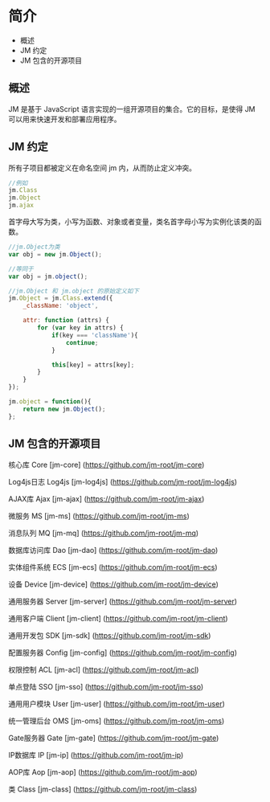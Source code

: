 # 简介

- 概述
- JM 约定
- JM 包含的开源项目

## 概述

JM 是基于 JavaScript 语言实现的一组开源项目的集合。它的目标，是使得 JM 可以用来快速开发和部署应用程序。

## JM 约定

所有子项目都被定义在命名空间 jm 内，从而防止定义冲突。

```javascript
//例如
jm.Class
jm.Object
jm.ajax
```

首字母大写为类，小写为函数、对象或者变量，类名首字母小写为实例化该类的函数。

```javascript
//jm.Object为类
var obj = new jm.Object();

//等同于
var obj = jm.object();

//jm.Object 和 jm.object 的原始定义如下
jm.Object = jm.Class.extend({
    _className: 'object',

    attr: function (attrs) {
        for (var key in attrs) {
            if(key === 'className'){
                continue;
            }

            this[key] = attrs[key];
        }
    }
});

jm.object = function(){
    return new jm.Object();
};
```

## JM 包含的开源项目

核心库 Core [jm-core] (https://github.com/jm-root/jm-core)

Log4js日志 Log4js [jm-log4js] (https://github.com/jm-root/jm-log4js)

AJAX库 Ajax [jm-ajax] (https://github.com/jm-root/jm-ajax)

微服务 MS [jm-ms] (https://github.com/jm-root/jm-ms)

消息队列 MQ [jm-mq] (https://github.com/jm-root/jm-mq)

数据库访问库 Dao [jm-dao] (https://github.com/jm-root/jm-dao)

实体组件系统 ECS [jm-ecs] (https://github.com/jm-root/jm-ecs)

设备 Device [jm-device] (https://github.com/jm-root/jm-device)

通用服务器 Server [jm-server] (https://github.com/jm-root/jm-server)

通用客户端 Client [jm-client] (https://github.com/jm-root/jm-client)

通用开发包 SDK [jm-sdk] (https://github.com/jm-root/jm-sdk)

配置服务器 Config [jm-config] (https://github.com/jm-root/jm-config)

权限控制 ACL [jm-acl] (https://github.com/jm-root/jm-acl)

单点登陆 SSO [jm-sso] (https://github.com/jm-root/jm-sso)

通用用户模块 User [jm-user] (https://github.com/jm-root/jm-user)

统一管理后台 OMS [jm-oms] (https://github.com/jm-root/jm-oms)

Gate服务器 Gate [jm-gate] (https://github.com/jm-root/jm-gate)

IP数据库 IP [jm-ip] (https://github.com/jm-root/jm-ip)

AOP库 Aop [jm-aop] (https://github.com/jm-root/jm-aop)

类 Class [jm-class] (https://github.com/jm-root/jm-class)
